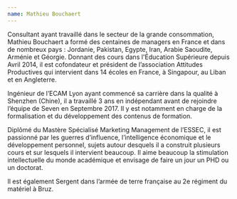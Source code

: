 ```yaml
---
name: Mathieu Bouchaert
---
```


Consultant ayant travaillé dans le secteur de la grande consommation, Mathieu Bouchaert a formé des centaines de managers en France et dans de nombreux pays : Jordanie, Pakistan, Egypte, Iran, Arabie Saoudite, Arménie et Géorgie. Donnant des cours dans l'Éducation Supérieure depuis Avril 2014, il est cofondateur et président de l’association Attitudes Productives qui intervient dans 14 écoles en France, à Singapour, au Liban et en Angleterre.

Ingénieur de l’ECAM Lyon ayant commencé sa carrière dans la qualité à Shenzhen (Chine), il a travaillé 3 ans en indépendant avant de rejoindre l’équipe de Seven en Septembre 2017. Il y est notamment en charge de la formalisation et du développement des contenus de formation.

Diplômé du Mastère Spécialisé Marketing Management de l’ESSEC, il est passionné par les guerres d’influence, l’intelligence économique et le développement personnel, sujets autour desquels il a construit plusieurs cours et sur lesquels il intervient beaucoup. Il aime beaucoup la stimulation intellectuelle du monde académique et envisage de faire un jour un PHD ou un doctorat.

Il est également Sergent dans l’armée de terre française au 2e régiment du matériel à Bruz.
